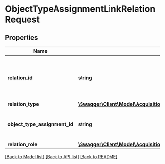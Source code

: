 # ObjectTypeAssignmentLinkRelationRequest

## Properties
Name | Type | Description | Notes
------------ | ------------- | ------------- | -------------
**relation_id** | **string** | The ID of the relation (either a contact company or contact person) | 
**relation_type** | [**\Swagger\Client\Model\AcquisitionAssignmentLinkRelationRequestRelationType**](AcquisitionAssignmentLinkRelationRequestRelationType.md) |  | 
**object_type_assignment_id** | **string** | The object type assignment to link the relation to. | 
**relation_role** | [**\Swagger\Client\Model\AcquisitionAssignmentLinkRelationRequestRelationRole**](AcquisitionAssignmentLinkRelationRequestRelationRole.md) |  | 

[[Back to Model list]](../README.md#documentation-for-models) [[Back to API list]](../README.md#documentation-for-api-endpoints) [[Back to README]](../README.md)


